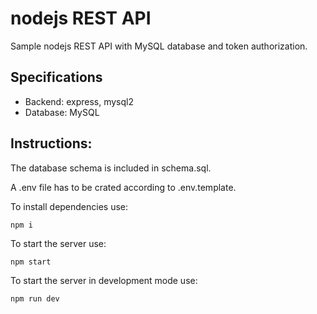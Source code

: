 # nodejs REST API

Sample nodejs REST API with MySQL database and token authorization.

## Specifications
- Backend: express, mysql2
- Database: MySQL

## Instructions:

  The database schema is included in schema.sql.

  A .env file has to be crated according to .env.template.

  To install dependencies use:
  
  ```
  npm i
  ```

  To start the server use:
  
  ```
  npm start
  ```

  To start the server in development mode use:
  
  ```
  npm run dev
  ```
